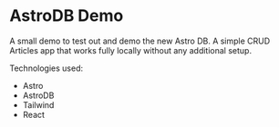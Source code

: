 # AstroDB Demo

A small demo to test out and demo the new Astro DB. A simple CRUD Articles app that works fully locally without any additional setup.

Technologies used:

- Astro
- AstroDB
- Tailwind
- React
